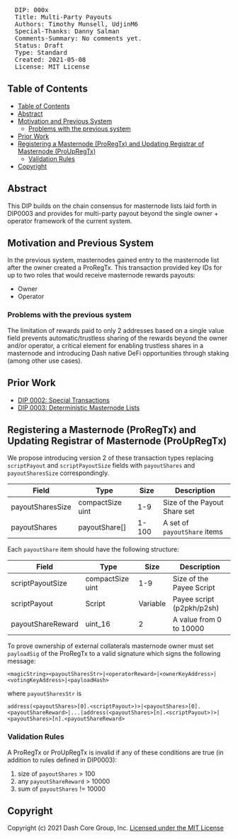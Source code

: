 <pre>
  DIP: 000x
  Title: Multi-Party Payouts
  Authors: Timothy Munsell, UdjinM6
  Special-Thanks: Danny Salman
  Comments-Summary: No comments yet.
  Status: Draft
  Type: Standard
  Created: 2021-05-08
  License: MIT License
</pre>

## Table of Contents

* [Table of Contents](#table-of-contents)
* [Abstract](#abstract)
* [Motivation and Previous System](#motivation-and-previous-system)
  * [Problems with the previous system](#problems-with-the-previous-system)
* [Prior Work](#prior-work)
* [Registering a Masternode (ProRegTx) and Updating Registrar of Masternode (ProUpRegTx)](#registering-a-masternode-proregtx-and-updating-registrar-of-masternode-proupregtx)
  * [Validation Rules](#validation-rules)
* [Copyright](#copyright)

## Abstract

This DIP builds on the chain consensus for masternode lists laid forth in DIP0003 and provides for multi-party payout beyond the single owner + operator framework of the current system.

## Motivation and Previous System

In the previous system, masternodes gained entry to the masternode list after the owner created a ProRegTx. This transaction provided key IDs for up to two roles that would receive masternode rewards payouts:

* Owner
* Operator

### Problems with the previous system

The limitation of rewards paid to only 2 addresses based on a single value field prevents automatic/trustless sharing of the rewards beyond the owner and/or operator, a critical element for enabling trustless shares in a masternode and introducing Dash native DeFi opportunities through staking (among other use cases).

## Prior Work

* [DIP 0002: Special Transactions](https://github.com/dashpay/dips/blob/master/dip-0002.md)
* [DIP 0003: Deterministic Masternode Lists](https://github.com/dashpay/dips/blob/master/dip-0003.md)

## Registering a Masternode (ProRegTx) and Updating Registrar of Masternode (ProUpRegTx)

We propose introducing version 2 of these transaction types replacing `scriptPayout` and `scriptPayoutSize` fields with `payoutShares` and `payoutSharesSize` correspondingly.

| Field | Type | Size | Description |
| --- | --- | --- | --- |
| payoutSharesSize | compactSize uint | 1-9 | Size of the Payout Share set |
| payoutShares | payoutShare[] | 1-100 | A set of `payoutShare` items |

Each `payoutShare` item should have the following structure:

| Field | Type | Size | Description |
| --- | --- | --- | --- |
| scriptPayoutSize | compactSize uint | 1-9 | Size of the Payee Script |
| scriptPayout | Script | Variable | Payee script (p2pkh/p2sh) |
| payoutShareReward | uint_16 | 2 | A value from 0 to 10000 |

To prove ownership of external collaterals masternode owner must set `payloadSig` of the ProRegTx to a valid signature which signs the following message:

`<magicString><payoutSharesStr>|<operatorReward>|<ownerKeyAddress>|<votingKeyAddress>|<payloadHash>`

where `payoutSharesStr` is

`address(<payoutShares>[0].<scriptPayout>)>|<payoutShares>[0].<payoutShareReward>|...|address(<payoutShares>[n].<scriptPayout>)>|<payoutShares>[n].<payoutShareReward>`

### Validation Rules

A ProRegTx or ProUpRegTx is invalid if any of these conditions are true (in addition to rules defined in DIP0003):

  1. size of `payoutShares` > 100
  1. any `payoutShareReward` > 10000
  1. sum of `payoutShares` != 10000

## Copyright

Copyright (c) 2021 Dash Core Group, Inc. [Licensed under the MIT License](https://opensource.org/licenses/MIT)
